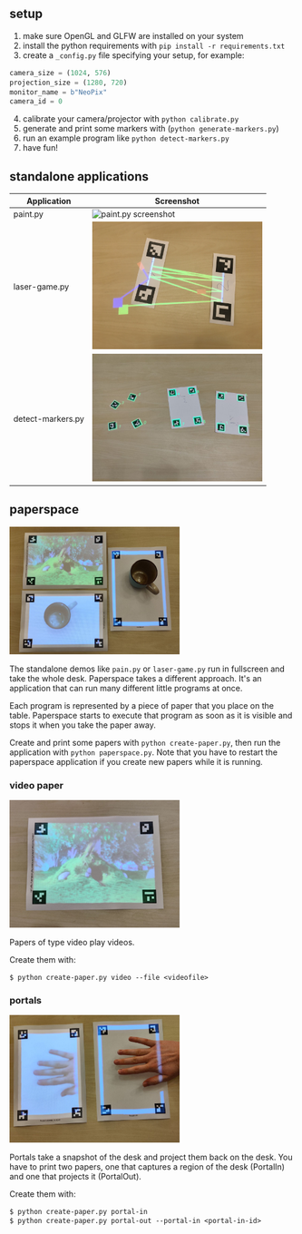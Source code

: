 ## setup

1. make sure OpenGL and GLFW are installed on your system
2. install the python requirements with `pip install -r requirements.txt`
3. create a `_config.py` file specifying your setup, for example:

```python
camera_size = (1024, 576)
projection_size = (1280, 720)
monitor_name = b"NeoPix"
camera_id = 0
```

4. calibrate your camera/projector with `python calibrate.py`
5. generate and print some markers with (`python generate-markers.py`)
6. run an example program like `python detect-markers.py`
7. have fun!

## standalone applications

| Application | Screenshot |
|-------------|------------|
| paint.py | <img alt="paint.py screenshot" src="https://raw.githubusercontent.com/hinzundcode/cyberdesk/master/screenshots/paint.png" width="300" /> |
| laser-game.py | <img alt="laser-game.py screenshot" src="https://raw.githubusercontent.com/hinzundcode/cyberdesk/master/screenshots/laser-game.jpg" width="300" /> |
| detect-markers.py | <img alt="detect-markers.py screenshot" src="https://raw.githubusercontent.com/hinzundcode/cyberdesk/master/screenshots/detect-markers.jpg" width="300" /> |

## paperspace

<img alt="paperspace screenshot" src="https://raw.githubusercontent.com/hinzundcode/cyberdesk/master/screenshots/paperspace.jpg" width="300" />

The standalone demos like `pain.py` or `laser-game.py` run in fullscreen and take the whole desk. Paperspace takes a different approach. It's an application that can run many different little programs at once.

Each program is represented by a piece of paper that you place on the table. Paperspace starts to execute that program as soon as it is visible and stops it when you take the paper away.

Create and print some papers with `python create-paper.py`, then run the application with `python paperspace.py`. Note that you have to restart the paperspace application if you create new papers while it is running.

### video paper

<img alt="video paper screenshot" src="https://raw.githubusercontent.com/hinzundcode/cyberdesk/master/screenshots/video-paper.jpg" width="300" />

Papers of type video play videos.

Create them with:

```
$ python create-paper.py video --file <videofile>
```

### portals

<img alt="portal papers screenshot" src="https://raw.githubusercontent.com/hinzundcode/cyberdesk/master/screenshots/portal-papers.jpg" width="300" />

Portals take a snapshot of the desk and project them back on the desk. You have to print two papers, one that captures a region of the desk (PortalIn) and one that projects it (PortalOut).

Create them with:

```
$ python create-paper.py portal-in
$ python create-paper.py portal-out --portal-in <portal-in-id>
```
